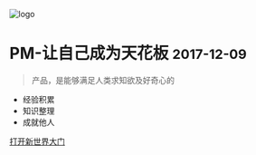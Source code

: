 ![logo](https://timgsa.baidu.com/timg?image&quality=80&size=b9999_10000&sec=1512824183901&di=37ca817c12003eb4ac1f5e67cbda035c&imgtype=0&src=http%3A%2F%2F5b0988e595225.cdn.sohucs.com%2Fimages%2F20170710%2F08cadcc433f54a79b8984fe7b9b4c190.gif)

# PM-让自己成为天花板 <small>2017-12-09</small>

> 产品，是能够满足人类求知欲及好奇心的

- 经验积累
- 知识整理
- 成就他人


[打开新世界大门](#PM-Knowledges)
